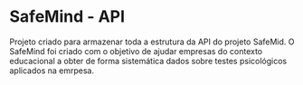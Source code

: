 # SafeMind - API

Projeto criado para armazenar toda a estrutura da API do projeto SafeMid. O SafeMind foi criado com o objetivo de ajudar empresas do contexto educacional a obter de forma sistemática dados sobre testes psicológicos aplicados na emrpesa.
